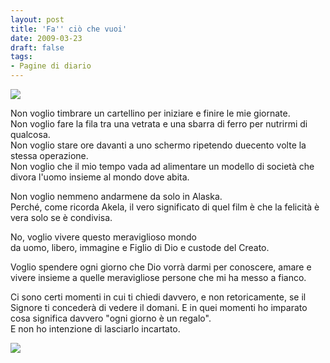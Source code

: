 ```yaml
---
layout: post
title: 'Fa'' ciò che vuoi'
date: 2009-03-23
draft: false
tags: 
- Pagine di diario
---
```


[![](http://www.fornaeffe.net/public/l_Gruppo_barigazzo.jpg)](http://www.blogger.com/blogger.g?blogID=4647110286654267673)  
  
  

Non voglio timbrare un cartellino per iniziare e finire le mie giornate.  
Non voglio fare la fila tra una vetrata e una sbarra di ferro per nutrirmi di qualcosa.  
Non voglio stare ore davanti a uno schermo ripetendo duecento volte la stessa operazione.  
Non voglio che il mio tempo vada ad alimentare un modello di società che divora l'uomo insieme al mondo dove abita.  
  
Non voglio nemmeno andarmene da solo in Alaska.  
Perché, come ricorda Akela, il vero significato di quel film è che la felicità è vera solo se è condivisa.  
  
No, voglio vivere questo meraviglioso mondo da uomo, libero, immagine e Figlio di Dio e custode del Creato.  
  
Voglio spendere ogni giorno che Dio vorrà darmi per conoscere, amare e vivere insieme a quelle meravigliose persone che mi ha messo a fianco.  
  
  
Ci sono certi momenti in cui ti chiedi davvero, e non retoricamente, se il Signore ti concederà di vedere il domani. E in quei momenti ho imparato cosa significa davvero "ogni giorno è un regalo".  
E non ho intenzione di lasciarlo incartato.  

[![](http://www.fornaeffe.net/public/l_Lagazuoi.jpg)](http://www.blogger.com/blogger.g?blogID=4647110286654267673)